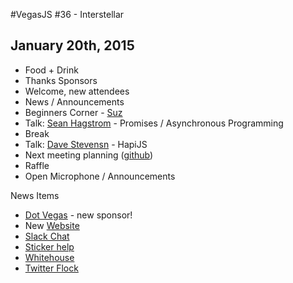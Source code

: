 #VegasJS #36 - Interstellar
## January 20th, 2015

- Food + Drink
- Thanks Sponsors
- Welcome, new attendees
- News / Announcements
- Beginners Corner - [Suz](http://twitter.com/noopkat)
- Talk: [Sean Hagstrom](https://twitter.com/seanghagstrom) - Promises / Asynchronous Programming
- Break
- Talk: [Dave Stevensn](https://twitter.com/shakefon) - HapiJS
- Next meeting planning ([github](https://github.com/vegasjs/Meetings/issues))
- Raffle
- Open Microphone / Announcements

News Items

- [Dot Vegas](http://www.nic.vegas/) - new sponsor!
- New [Website](http://js.prototype.vegas)
- [Slack Chat](https://vegasjs.slack.com/)
- [Sticker help](https://github.com/vegasjs/Administrative/issues/1)
- [Whitehouse](http://www.whitehouse.gov/sotu)
- [Twitter Flock](https://twitterdrivelv.splashthat.com/)
